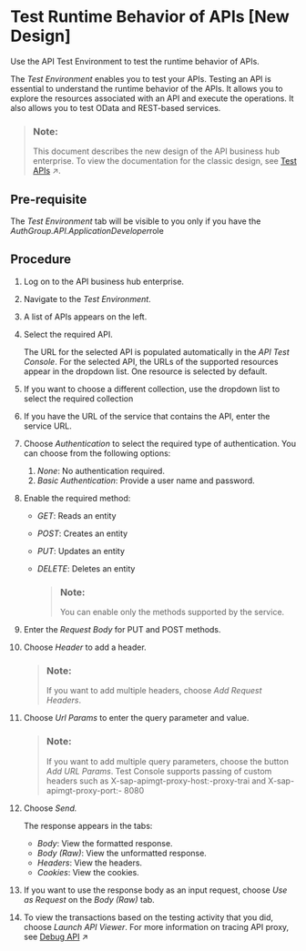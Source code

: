 <!-- loio15c7d528449c4636abc2a1120f5ab8e9 -->

# Test Runtime Behavior of APIs \[New Design\]

Use the API Test Environment to test the runtime behavior of APIs.

The *Test Environment* enables you to test your APIs. Testing an API is essential to understand the runtime behavior of the APIs. It allows you to explore the resources associated with an API and execute the operations. It also allows you to test OData and REST-based services.

> ### Note:  
> This document describes the new design of the API business hub enterprise. To view the documentation for the classic design, see [Test APIs](https://help.sap.com/viewer/66d066d903c2473f81ec33acfe2ccdb4/Cloud/en-US/3ba6151391bc474b9f1fa69455f65e3b.html "Use the API Test Console to test the runtime behavior of APIs.") :arrow_upper_right:.



<a name="loio15c7d528449c4636abc2a1120f5ab8e9__section_yt3_f4f_tvb"/>

## Pre-requisite

The *Test Environment* tab will be visible to you only if you have the *AuthGroup.API.ApplicationDeveloper*role



<a name="loio15c7d528449c4636abc2a1120f5ab8e9__section_bpw_tzh_dvb"/>

## Procedure

1.  Log on to the API business hub enterprise.

2.  Navigate to the *Test Environment*.

3.  A list of APIs appears on the left.
4.  Select the required API.

    The URL for the selected API is populated automatically in the *API Test Console*. For the selected API, the URLs of the supported resources appear in the dropdown list. One resource is selected by default.

5.  If you want to choose a different collection, use the dropdown list to select the required collection
6.  If you have the URL of the service that contains the API, enter the service URL.
7.  Choose *Authentication* to select the required type of authentication. You can choose from the following options:
    1.  *None*: No authentication required.
    2.  *Basic Authentication*: Provide a user name and password.

8.  Enable the required method:
    -   *GET*: Reads an entity
    -   *POST*: Creates an entity
    -   *PUT*: Updates an entity
    -   *DELETE*: Deletes an entity

        > ### Note:  
        > You can enable only the methods supported by the service.


9.  Enter the *Request Body* for PUT and POST methods.
10. Choose *Header* to add a header.

    > ### Note:  
    > If you want to add multiple headers, choose *Add Request Headers*.

11. Choose *Url Params* to enter the query parameter and value.

    > ### Note:  
    > If you want to add multiple query parameters, choose the button *Add URL Params*. Test Console supports passing of custom headers such as X-sap-apimgt-proxy-host:-proxy-trai and X-sap-apimgt-proxy-port:- 8080

12. Choose *Send.* 

    The response appears in the tabs:

    -   *Body*: View the formatted response.
    -   *Body \(Raw\)*: View the unformatted response.
    -   *Headers*: View the headers.
    -   *Cookies*: View the cookies.

13. If you want to use the response body as an input request, choose *Use as Request* on the *Body \(Raw\)* tab.
14. To view the transactions based on the testing activity that you did, choose *Launch API Viewer*. For more information on tracing API proxy, see [Debug API](https://help.sap.com/viewer/66d066d903c2473f81ec33acfe2ccdb4/Cloud/en-US/fb2c7aa34cdc443294a325ccb7876785.html "You debug an API proxy to troubleshoot and monitor them in SAP API Management, by probing the details of each step through the API proxy flow.") :arrow_upper_right:

